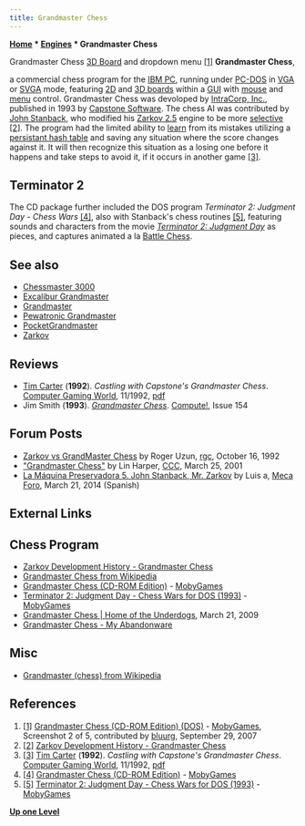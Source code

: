 ```yaml
---
title: Grandmaster Chess
---
```

**[Home](Home "Home") * [Engines](Engines "Engines") * Grandmaster Chess**

[](http://www.mobygames.com/game/dos/grandmaster-chess-cd-rom-edition/screenshots/gameShotId,255153/) Grandmaster Chess [3D Board](3D_Graphics_Board "3D Graphics Board") and dropdown menu <a id="cite-note-1" href="#cite-ref-1">[1]</a>
**Grandmaster Chess**,

a commercial chess program for the [IBM PC](IBM_PC "IBM PC"), running under [PC-DOS](MS-DOS "MS-DOS") in [VGA](https://en.wikipedia.org/wiki/Video_Graphics_Array) or [SVGA](https://en.wikipedia.org/wiki/Super_video_graphics_array) mode, featuring [2D](2D_Graphics_Board "2D Graphics Board") and [3D boards](3D_Graphics_Board "3D Graphics Board") within a [GUI](GUI "GUI") with [mouse](https://en.wikipedia.org/wiki/Mouse_%28computing%29) and [menu](https://en.wikipedia.org/wiki/Drop-down_list) control. Grandmaster Chess was devoloped by [IntraCorp, Inc.](https://en.wikipedia.org/wiki/IntraCorp), published in 1993 by [Capstone Software](https://en.wikipedia.org/wiki/Capstone_Software). The chess AI was contributed by [John Stanback](John_Stanback "John Stanback"), who modified his [Zarkov 2.5](Zarkov "Zarkov") engine to be more [selective](Selectivity "Selectivity") <a id="cite-note-2" href="#cite-ref-2">[2]</a>. The program had the limited ability to [learn](Learning "Learning") from its mistakes utilizing a [persistant hash table](Persistent_Hash_Table "Persistent Hash Table") and saving any situation where the score changes against it. It will then recognize this situation as a losing one before it happens and take steps to avoid it, if it occurs in another game <a id="cite-note-3" href="#cite-ref-3">[3]</a>.

## Terminator 2

The CD package further included the DOS program *Terminator 2: Judgment Day - Chess Wars* <a id="cite-note-4" href="#cite-ref-4">[4]</a>, also with Stanback's chess routines <a id="cite-note-5" href="#cite-ref-5">[5]</a>, featuring sounds and characters from the movie *[Terminator 2: Judgment Day](https://en.wikipedia.org/wiki/Terminator_2:_Judgment_Day)* as pieces, and captures animated a la [Battle Chess](Battle_Chess "Battle Chess").

## See also

- [Chessmaster 3000](Chessmaster#3000 "Chessmaster")
- [Excalibur Grandmaster](Excalibur_Grandmaster "Excalibur Grandmaster")
- [Grandmaster](Grandmaster "Grandmaster")
- [Pewatronic Grandmaster](index.php?title=Pewatronic_Grandmaster&action=edit&redlink=1 "Pewatronic Grandmaster (page does not exist)")
- [PocketGrandmaster](PocketGrandmaster "PocketGrandmaster")
- [Zarkov](Zarkov "Zarkov")

## Reviews

- [Tim Carter](https://www.linkedin.com/pub/tim-carter/17/620/80a) (**1992**). *Castling with Capstone's Grandmaster Chess*. [Computer Gaming World](https://en.wikipedia.org/wiki/Computer_Gaming_World), 11/1992, [pdf](http://www.cgwmuseum.org/galleries/issues/cgw_100.pdf)
- Jim Smith (**1993**). *[Grandmaster Chess](https://www.atarimagazines.com/compute/issue154/98_Grandmaster_Chess.php)*. [Compute!](Compute! "Compute!"), Issue 154

## Forum Posts

- [Zarkov vs GrandMaster Chess](https://groups.google.com/d/msg/rec.games.chess/PB9W_x8lX3g/yIxcWNvYV2QJ) by Roger Uzun, [rgc](Computer_Chess_Forums "Computer Chess Forums"), October 16, 1992
- ["Grandmaster Chess"](https://www.stmintz.com/ccc/index.php?id=160242) by Lin Harper, [CCC](CCC "CCC"), March 25, 2001
- [La Máquina Preservadora 5. John Stanback, Mr. Zarkov](http://www.foro.meca-web.es/viewtopic.php?f=9&t=72&start=30#p4486) by Luis a, [Meca Foro](Computer_Chess_Forums "Computer Chess Forums"), March 21, 2014 (Spanish)

## External Links

## Chess Program

- [Zarkov Development History - Grandmaster Chess](http://john.stanback.net/zarkov/zarkov_history.html)
- [Grandmaster Chess from Wikipedia](https://en.wikipedia.org/wiki/Grandmaster_Chess)
- [Grandmaster Chess (CD-ROM Edition)](http://www.mobygames.com/game/dos/grandmaster-chess-cd-rom-edition) - [MobyGames](https://en.wikipedia.org/wiki/MobyGames)
- [Terminator 2: Judgment Day - Chess Wars for DOS (1993)](http://www.mobygames.com/game/dos/terminator-2-judgment-day-chess-wars) - [MobyGames](https://en.wikipedia.org/wiki/MobyGames)
- [Grandmaster Chess | Home of the Underdogs](http://www.hotud.org/component/content/article/37-strategy/22329), March 21, 2009
- [Grandmaster Chess - My Abandonware](http://www.myabandonware.com/game/grandmaster-chess-22p)

## Misc

- [Grandmaster (chess) from Wikipedia](https://en.wikipedia.org/wiki/Grandmaster_%28chess%29)

## References

1. <a id="cite-ref-1" href="#cite-note-1">[1]</a> [Grandmaster Chess (CD-ROM Edition) (DOS)](http://www.mobygames.com/game/dos/grandmaster-chess-cd-rom-edition/screenshots/gameShotId,255153/) - [MobyGames](https://en.wikipedia.org/wiki/MobyGames), Screenshot 2 of 5, contributed by [bluurg](http://www.mobygames.com/user/sheet/userSheetId,101708/), September 29, 2007
1. <a id="cite-ref-2" href="#cite-note-2">[2]</a> [Zarkov Development History - Grandmaster Chess](http://john.stanback.net/zarkov/zarkov_history.html)
1. <a id="cite-ref-3" href="#cite-note-3">[3]</a> [Tim Carter](https://www.linkedin.com/pub/tim-carter/17/620/80a) (**1992**). *Castling with Capstone's Grandmaster Chess*. [Computer Gaming World](https://en.wikipedia.org/wiki/Computer_Gaming_World), 11/1992, [pdf](http://www.cgwmuseum.org/galleries/issues/cgw_100.pdf)
1. <a id="cite-ref-4" href="#cite-note-4">[4]</a> [Grandmaster Chess (CD-ROM Edition)](http://www.mobygames.com/game/dos/grandmaster-chess-cd-rom-edition) - [MobyGames](https://en.wikipedia.org/wiki/MobyGames)
1. <a id="cite-ref-5" href="#cite-note-5">[5]</a> [Terminator 2: Judgment Day - Chess Wars for DOS (1993)](http://www.mobygames.com/game/dos/terminator-2-judgment-day-chess-wars) - [MobyGames](https://en.wikipedia.org/wiki/MobyGames)

**[Up one Level](Engines "Engines")**

